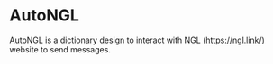 # AutoNGL
AutoNGL is a dictionary design to interact with NGL (https://ngl.link/) website to send messages.
